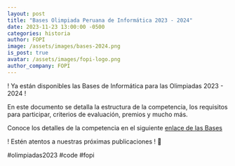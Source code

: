 ```yaml
---
layout: post
title: "Bases Olimpiada Peruana de Informática 2023 - 2024"
date: 2023-11-23 13:00:00 -0500
categories: historia
author: FOPI
image: /assets/images/bases-2024.png
is_post: true
avatar: /assets/images/fopi-logo.png
author_company: FOPI
---
```

! Ya están disponibles las Bases de Informática para las Olimpiadas 2023 - 2024 !

En este documento se detalla la estructura de la competencia, los requisitos para participar, criterios de evaluación, premios y mucho más.

Conoce los detalles de la competencia en el siguiente [enlace de las Bases](https://docs.google.com/document/d/1M-5ssBHV9DKoAXWY6OaeG9bD9o8Sn36ZDqrVM0Mnui0/edit?usp=sharing)

! Estén atentos a nuestras próximas publicaciones ! 🚀

#olimpiadas2023 #code #fopi